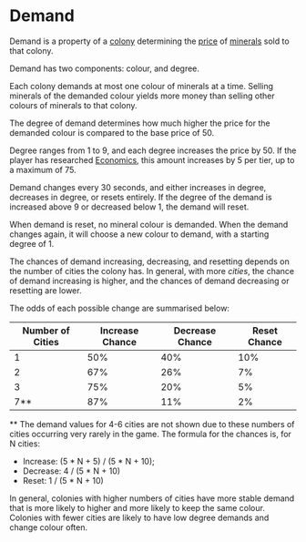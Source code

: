 # Demand

Demand is a property of a [colony](colony.md) determining the [price](money.md) of [minerals](mineral.md) sold to that colony.

Demand has two components: colour, and degree.

Each colony demands at most one colour of minerals at a time. Selling minerals of the demanded colour yields more money than selling other colours of minerals to that colony. 

The degree of demand determines how much higher the price for the demanded colour is compared to the base price of 50. 

Degree ranges from 1 to 9, and each degree increases the price by 50. If the player has researched [Economics](../technology/economics.md), this amount increases by 5 per tier, up to a maximum of 75.

Demand changes every 30 seconds, and either increases in degree, decreases in degree, or resets entirely. 
If the degree of the demand is increased above 9 or decreased below 1, the demand will reset.

When demand is reset, no mineral colour is demanded. When the demand changes again, it will choose a new colour to demand, with a starting degree of 1.

The chances of demand increasing, decreasing, and resetting depends on the number of cities the colony has. 
In general, with more *cities*, the chance of demand increasing is higher, and the chances of demand decreasing or resetting are lower.

The odds of each possible change are summarised below:

| Number of Cities | Increase Chance | Decrease Chance | Reset Chance |
|------------------|-----------------|-----------------|--------------|
| 1                | 50%             | 40%             | 10%          |
| 2                | 67%             | 26%             | 7%           |
| 3                | 75%             | 20%             | 5%           |
| 7**              | 87%             | 11%             | 2%           |

** The demand values for 4-6 cities are not shown due to these numbers of cities occurring very rarely in the game. The formula for the chances is, for N cities:
  * Increase: (5 * N + 5) / (5 * N + 10);
  * Decrease: 4 / (5 * N + 10)
  * Reset: 1 / (5 * N + 10)

In general, colonies with higher numbers of cities have more stable demand that is more likely to higher and more likely to keep the same colour.
Colonies with fewer cities are likely to have low degree demands and change colour often.
